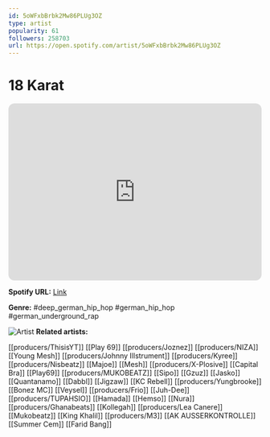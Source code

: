 ```yaml
---
id: 5oWFxbBrbk2Mw86PLUg3OZ
type: artist
popularity: 61
followers: 258703
url: https://open.spotify.com/artist/5oWFxbBrbk2Mw86PLUg3OZ
---
```

# 18 Karat

<iframe style="border-radius:12px" src="https://open.spotify.com/embed/artist/5oWFxbBrbk2Mw86PLUg3OZ" width="100%" height="352" frameBorder="0" allowfullscreen="" allow="autoplay; clipboard-write; encrypted-media; fullscreen; picture-in-picture" loading="lazy"></iframe>

**Spotify URL:** [Link](https://open.spotify.com/artist/5oWFxbBrbk2Mw86PLUg3OZ)

**Genre:**  #deep_german_hip_hop #german_hip_hop #german_underground_rap

![Artist](https://i.scdn.co/image/ab6761610000e5ebbea1fdd04adc248824078d18)
**Related artists:**

[[producers/ThisisYT]]
[[Play 69]]
[[producers/Joznez]]
[[producers/NIZA]]
[[Young Mesh]]
[[producers/Johnny Illstrument]]
[[producers/Kyree]]
[[producers/Nisbeatz]]
[[Majoe]]
[[Mesh]]
[[producers/X-Plosive]]
[[Capital Bra]]
[[Play69]]
[[producers/MUKOBEATZ]]
[[Sipo]]
[[Gzuz]]
[[Jasko]]
[[Quantanamo]]
[[Dabbl]]
[[Jigzaw]]
[[KC Rebell]]
[[producers/Yungbrooke]]
[[Bonez MC]]
[[Veysel]]
[[producers/Frio]]
[[Juh-Dee]]
[[producers/TUPAHSIO]]
[[Hamada]]
[[Hemso]]
[[Nura]]
[[producers/Ghanabeats]]
[[Kollegah]]
[[producers/Lea Canere]]
[[Mukobeatz]]
[[King Khalil]]
[[producers/M3]]
[[AK AUSSERKONTROLLE]]
[[Summer Cem]]
[[Farid Bang]]
